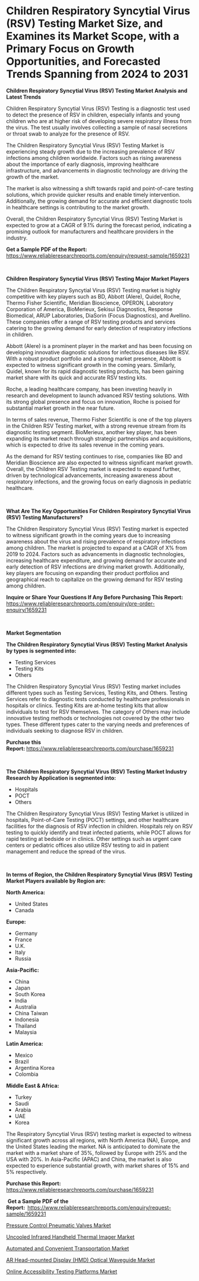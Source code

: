 <p><h1>Children Respiratory Syncytial Virus (RSV) Testing Market Size, and Examines its Market Scope, with a Primary Focus on Growth Opportunities, and Forecasted Trends Spanning from 2024 to 2031</h1></p><p><strong>Children Respiratory Syncytial Virus (RSV) Testing Market Analysis and Latest Trends</strong></p>
<p><p>Children Respiratory Syncytial Virus (RSV) Testing is a diagnostic test used to detect the presence of RSV in children, especially infants and young children who are at higher risk of developing severe respiratory illness from the virus. The test usually involves collecting a sample of nasal secretions or throat swab to analyze for the presence of RSV.</p><p>The Children Respiratory Syncytial Virus (RSV) Testing Market is experiencing steady growth due to the increasing prevalence of RSV infections among children worldwide. Factors such as rising awareness about the importance of early diagnosis, improving healthcare infrastructure, and advancements in diagnostic technology are driving the growth of the market.</p><p>The market is also witnessing a shift towards rapid and point-of-care testing solutions, which provide quicker results and enable timely intervention. Additionally, the growing demand for accurate and efficient diagnostic tools in healthcare settings is contributing to the market growth.</p><p>Overall, the Children Respiratory Syncytial Virus (RSV) Testing Market is expected to grow at a CAGR of 9.1% during the forecast period, indicating a promising outlook for manufacturers and healthcare providers in the industry.</p></p>
<p><strong>Get a Sample PDF of the Report:&nbsp;</strong> <a href="https://www.reliableresearchreports.com/enquiry/request-sample/1659231">https://www.reliableresearchreports.com/enquiry/request-sample/1659231</a></p>
<p>&nbsp;</p>
<p><strong>Children Respiratory Syncytial Virus (RSV) Testing Major Market Players</strong></p>
<p><p>The Children Respiratory Syncytial Virus (RSV) Testing market is highly competitive with key players such as BD, Abbott (Alere), Quidel, Roche, Thermo Fisher Scientific, Meridian Bioscience, OPERON, Laboratory Corporation of America, BioMerieux, Sekisui Diagnostics, Response Biomedical, ARUP Laboratories, DiaSorin (Focus Diagnostics), and Avellino. These companies offer a range of RSV testing products and services catering to the growing demand for early detection of respiratory infections in children.</p><p>Abbott (Alere) is a prominent player in the market and has been focusing on developing innovative diagnostic solutions for infectious diseases like RSV. With a robust product portfolio and a strong market presence, Abbott is expected to witness significant growth in the coming years. Similarly, Quidel, known for its rapid diagnostic testing products, has been gaining market share with its quick and accurate RSV testing kits.</p><p>Roche, a leading healthcare company, has been investing heavily in research and development to launch advanced RSV testing solutions. With its strong global presence and focus on innovation, Roche is poised for substantial market growth in the near future.</p><p>In terms of sales revenue, Thermo Fisher Scientific is one of the top players in the Children RSV Testing market, with a strong revenue stream from its diagnostic testing segment. BioMerieux, another key player, has been expanding its market reach through strategic partnerships and acquisitions, which is expected to drive its sales revenue in the coming years.</p><p>As the demand for RSV testing continues to rise, companies like BD and Meridian Bioscience are also expected to witness significant market growth. Overall, the Children RSV Testing market is expected to expand further, driven by technological advancements, increasing awareness about respiratory infections, and the growing focus on early diagnosis in pediatric healthcare.</p></p>
<p>&nbsp;</p>
<p><strong>What Are The Key Opportunities For Children Respiratory Syncytial Virus (RSV) Testing Manufacturers?</strong></p>
<p><p>The Children Respiratory Syncytial Virus (RSV) Testing market is expected to witness significant growth in the coming years due to increasing awareness about the virus and rising prevalence of respiratory infections among children. The market is projected to expand at a CAGR of X% from 2019 to 2024. Factors such as advancements in diagnostic technologies, increasing healthcare expenditure, and growing demand for accurate and early detection of RSV infections are driving market growth. Additionally, key players are focusing on expanding their product portfolios and geographical reach to capitalize on the growing demand for RSV testing among children.</p></p>
<p><strong>Inquire or Share Your Questions If Any Before Purchasing This Report:</strong> <a href="https://www.reliableresearchreports.com/enquiry/pre-order-enquiry/1659231">https://www.reliableresearchreports.com/enquiry/pre-order-enquiry/1659231</a></p>
<p>&nbsp;</p>
<p><strong>Market Segmentation</strong></p>
<p><strong>The Children Respiratory Syncytial Virus (RSV) Testing Market Analysis by types is segmented into:</strong></p>
<p><ul><li>Testing Services</li><li>Testing Kits</li><li>Others</li></ul></p>
<p><p>The Children Respiratory Syncytial Virus (RSV) Testing market includes different types such as Testing Services, Testing Kits, and Others. Testing Services refer to diagnostic tests conducted by healthcare professionals in hospitals or clinics. Testing Kits are at-home testing kits that allow individuals to test for RSV themselves. The category of Others may include innovative testing methods or technologies not covered by the other two types. These different types cater to the varying needs and preferences of individuals seeking to diagnose RSV in children.</p></p>
<p><strong>Purchase this Report:&nbsp;</strong><a href="https://www.reliableresearchreports.com/purchase/1659231">https://www.reliableresearchreports.com/purchase/1659231</a></p>
<p>&nbsp;</p>
<p><strong>The Children Respiratory Syncytial Virus (RSV) Testing Market Industry Research by Application is segmented into:</strong></p>
<p><ul><li>Hospitals</li><li>POCT</li><li>Others</li></ul></p>
<p><p>The Children Respiratory Syncytial Virus (RSV) Testing Market is utilized in hospitals, Point-of-Care Testing (POCT) settings, and other healthcare facilities for the diagnosis of RSV infection in children. Hospitals rely on RSV testing to quickly identify and treat infected patients, while POCT allows for rapid testing at bedside or in clinics. Other settings such as urgent care centers or pediatric offices also utilize RSV testing to aid in patient management and reduce the spread of the virus.</p></p>
<p>&nbsp;</p>
<p><strong>In terms of Region, the Children Respiratory Syncytial Virus (RSV) Testing Market Players available by Region are:</strong></p>
<p>
    <p> <strong> North America: </strong>
        <ul>
            <li>United States</li>
            <li>Canada</li>
        </ul>
        </p> 
    <p> <strong> Europe: </strong>
        <ul>
            <li>Germany</li>
            <li>France</li>
            <li>U.K.</li>
            <li>Italy</li>
            <li>Russia</li>
        </ul>
        </p> 
    <p> <strong> Asia-Pacific: </strong>
        <ul>
            <li>China</li>
            <li>Japan</li>
            <li>South Korea</li>
            <li>India</li>
            <li>Australia</li>
            <li>China Taiwan</li>
            <li>Indonesia</li>
            <li>Thailand</li>
            <li>Malaysia</li>
        </ul>
        </p> 
    <p> <strong> Latin America: </strong>
        <ul>
            <li>Mexico</li>
            <li>Brazil</li>
            <li>Argentina Korea</li>
            <li>Colombia</li>
        </ul>
        </p> 
    <p> <strong> Middle East & Africa: </strong>
        <ul>
            <li>Turkey</li>
            <li>Saudi</li>
            <li>Arabia</li>
            <li>UAE</li>
            <li>Korea</li>
        </ul>
    </p>
    </p>
<p><p>The Respiratory Syncytial Virus (RSV) testing market is expected to witness significant growth across all regions, with North America (NA), Europe, and the United States leading the market. NA is anticipated to dominate the market with a market share of 35%, followed by Europe with 25% and the USA with 20%. In Asia-Pacific (APAC) and China, the market is also expected to experience substantial growth, with market shares of 15% and 5% respectively.</p></p>
<p><strong>Purchase this Report: </strong><a href="https://www.reliableresearchreports.com/purchase/1659231">https://www.reliableresearchreports.com/purchase/1659231</a></p>
<p>&nbsp;<strong>Get a Sample PDF of the Report:&nbsp;&nbsp;</strong><a href="https://www.reliableresearchreports.com/enquiry/request-sample/1659231">https://www.reliableresearchreports.com/enquiry/request-sample/1659231</a></p>
<p><strong></strong></p>
<p><p><a href="https://github.com/Whitneyboyettebo9kiw7yr13/Market-Research-Report-List-1/blob/main/pressure-control-pneumatic-valves-market.md">Pressure Control Pneumatic Valves Market</a></p><p><a href="https://github.com/PeterParrish5/Market-Research-Report-List-3/blob/main/uncooled-infrared-handheld-thermal-imager-market.md">Uncooled Infrared Handheld Thermal Imager Market</a></p><p><a href="https://github.com/jhcraigie/Market-Research-Report-List-2/blob/main/automated-and-convenient-transportation-market.md">Automated and Convenient Transportation Market</a></p><p><a href="https://github.com/laholand/Market-Research-Report-List-2/blob/main/ar-head-mounted-display-hmd-optical-waveguide-market.md">AR Head-mounted Display (HMD) Optical Waveguide Market</a></p><p><a href="https://github.com/sonuprakash1/Market-Research-Report-List-1/blob/main/online-accessibility-testing-platforms-market.md">Online Accessibility Testing Platforms Market</a></p></p>